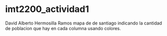 # imt2200_actividad1
David Alberto Hermosilla Ramos
mapa de de santiago indicando la cantidad de poblacion que hay en cada columna usando colores.
